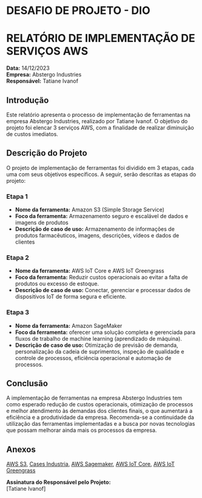# DESAFIO DE PROJETO - DIO

# RELATÓRIO DE IMPLEMENTAÇÃO DE SERVIÇOS AWS

**Data:** 14/12/2023  
**Empresa:** Abstergo Industries  
**Responsável:** Tatiane Ivanof

## Introdução

Este relatório apresenta o processo de implementação de ferramentas na empresa Abstergo Industries, realizado por Tatiane Ivanof. O objetivo do projeto foi elencar 3 serviços AWS, com a finalidade de realizar diminuição de custos imediatos.

## Descrição do Projeto

O projeto de implementação de ferramentas foi dividido em 3 etapas, cada uma com seus objetivos específicos. A seguir, serão descritas as etapas do projeto:

### Etapa 1

- **Nome da ferramenta:** Amazon S3 (Simple Storage Service)
- **Foco da ferramenta:** Armazenamento seguro e escalável de dados e imagens de produtos
- **Descrição de caso de uso:** Armazenamento de informações de produtos farmacêuticos, imagens, descrições, vídeos e dados de clientes

### Etapa 2

- **Nome da ferramenta:** AWS IoT Core e AWS IoT Greengrass
- **Foco da ferramenta:** Reduzir custos operacionais ao evitar a falta de produtos ou excesso de estoque.
- **Descrição de caso de uso:** Conectar, gerenciar e processar dados de dispositivos IoT de forma segura e eficiente.

### Etapa 3

- **Nome da ferramenta:** Amazon SageMaker
- **Foco da ferramenta:** oferecer uma solução completa e gerenciada para fluxos de trabalho de machine learning (aprendizado de máquina).
- **Descrição de caso de uso:** Otimização de previsão de demanda, personalização da cadeia de suprimentos, inspeção de qualidade e controle de processos, eficiência operacional e automação de processos.

## Conclusão

A implementação de ferramentas na empresa Abstergo Industries tem como esperado redução de custos operacionais, otimização de processos e melhor atendimento às demandas dos clientes finais, o que aumentará a eficiência e a produtividade da empresa. Recomenda-se a continuidade da utilização das ferramentas implementadas e a busca por novas tecnologias que possam melhorar ainda mais os processos da empresa.

## Anexos

[AWS S3](https://aws.amazon.com/pt/s3/?nc=sn&loc=1), [Cases Industria](https://aws.amazon.com/pt/health/case-studies/?nc=sn&loc=5&case-studies-health-cards.sort-by=item.additionalFields.sortDate&case-studies-health-cards.sort-order=desc&awsf.case-studies-filter-area=*all), [AWS Sagemaker](https://aws.amazon.com/pt/sagemaker/?nc2=h_ql_prod_ml_sm), [AWS IoT Core](https://aws.amazon.com/pt/iot-core/?nc2=h_ql_prod_it_iotc), [AWS IoT Greengrass](https://aws.amazon.com/pt/greengrass/?nc2=h_ql_prod_it_gg) 

**Assinatura do Responsável pelo Projeto:**  
[Tatiane Ivanof]
